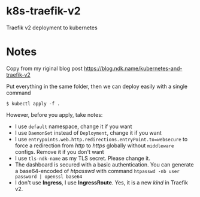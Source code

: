 # k8s-traefik-v2
Traefik v2 deployment to kubernetes

# Notes

Copy from my riginal blog post https://blog.ndk.name/kubernetes-and-traefik-v2

Put everything in the same folder, then we can deploy easily with a single command

```shell
$ kubectl apply -f .
```

However, before you apply, take notes:

* I use `default` namespace, change it if you want
* I use `DaemonSet` instead of `Deployment`, change it if you want
* I use `entrypoints.web.http.redirections.entryPoint.to=websecure` to force a redirection from *http* to *https* globally without `middleware` configs. Remove it if you don't want
* I use `tls-ndk-name` as my TLS secret. Please change it.
* The dashboard is secured with a basic authentication. You can generate a base64-encoded of *htpasswd* with command `htpasswd -nb user password | openssl base64`
* I don't use **Ingress**, I use **IngressRoute**. Yes, it is a new *kind* in Traefik v2.
